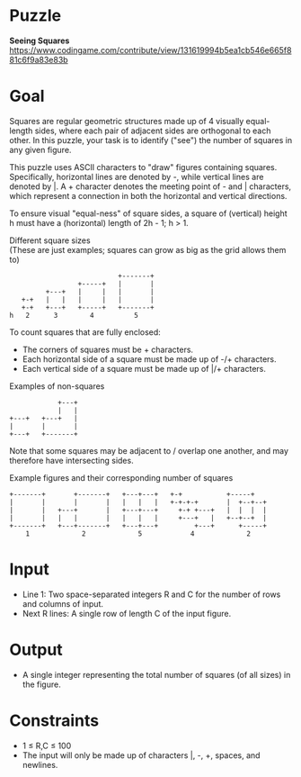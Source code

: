 # Puzzle
**Seeing Squares** https://www.codingame.com/contribute/view/131619994b5ea1cb546e665f881c6f9a83e83b

# Goal

Squares are regular geometric structures made up of 4 visually equal-length sides, where each pair of adjacent sides are orthogonal to each other. In this puzzle, your task is to identify ("see") the number of squares in any given figure.

This puzzle uses ASCII characters to "draw" figures containing squares. Specifically, horizontal lines are denoted by -, while vertical lines are denoted by |. A + character denotes the meeting point of - and | characters, which represent a connection in both the horizontal and vertical directions.

To ensure visual "equal-ness" of square sides, a square of (vertical) height h must have a (horizontal) length of 2h - 1; h > 1.

Different square sizes  
(These are just examples; squares can grow as big as the grid allows them to)
```
                           +-------+
                 +-----+   |       |
         +---+   |     |   |       |
   +-+   |   |   |     |   |       |
   +-+   +---+   +-----+   +-------+
h   2      3        4          5
```

To count squares that are fully enclosed:
- The corners of squares must be + characters.
- Each horizontal side of a square must be made up of -/+ characters.
- Each vertical side of a square must be made up of |/+ characters.

Examples of non-squares
```
            +---+
            |   |
+---+   +---+   |
|       |       |
+---+   +-------+
```

Note that some squares may be adjacent to / overlap one another, and may therefore have intersecting sides.

Example figures and their corresponding number of squares
```
+-------+       +-------+   +---+---+   +-+           +-----+
|       |       |       |   |   |   |   +-+-+-+       |  +--+--+
|       |   +---+       |   +---+---+     +-+ +---+   |  |  |  |
|       |   |   |       |   |   |   |     +---+   |   +--+--+  |
+-------+   +---+-------+   +---+---+         +---+      +-----+
    1             2             5            4             2
```

# Input
* Line 1: Two space-separated integers R and C for the number of rows and columns of input.
* Next R lines: A single row of length C of the input figure.

# Output
* A single integer representing the total number of squares (of all sizes) in the figure.

# Constraints
* 1 ≤ R,C ≤ 100
* The input will only be made up of characters |, -, +, spaces, and newlines.

